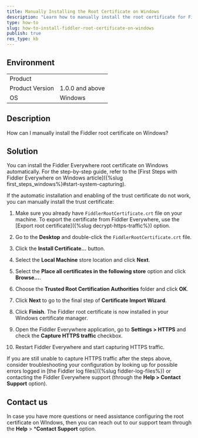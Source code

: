 ```yaml
---
title: Manually Installing the Root Certificate on Windows
description: "Learn how to manually install the root certificate for Fiddler Everywhere on Windows."
type: how-to
slug: how-to-install-fiddler-root-certificate-on-windows
publish: true
res_type: kb
---
```


## Environment

|   |   |
|---|---|
| Product   |
| Product Version | 1.0.0 and above  |
| OS | Windows |

## Description

How can I manually install the Fiddler root certificate on Windows?

## Solution

You can install the Fiddler Everywhere root certificate on Windows automatically. For the step-by-step guide, refer to the [First Steps with Fiddler Everywhere on Windows article]({%slug first_steps_windows%}#start-system-capturing).

If the automatic installation and enabling of the trust certificate do not work, you can manually install the trust certificate:

1. Make sure you already have `FiddlerRootCertificate.crt` file on your machine. To export the certificate from Fiddler Everywhere, use the [Export root certificate]({%slug decrypt-https-traffic%}) option.

1. Go to the __Desktop__ and double-click the `FiddlerRootCertificate.crt` file.

1. Click the __Install Certificate...__ button.

1. Select the __Local Machine__ store location and click __Next__.

1. Select the __Place all certificates in the following store__ option and click __Browse...__.

1. Choose the __Trusted Root Certification Authorities__ folder and click __OK__.

1. Click __Next__ to go to the final step of __Certificate Import Wizard__.

1. Click __Finish__. The Fiddler root certificate is now installed in your Windows certificate manager.

1. Open the Fiddler Everywhere application, go to __Settings > HTTPS__ and check the **Capture HTTPS traffic** checkbox.

1. Restart Fiddler Everywhere and start capturing HTTPS traffic.


If you are still unable to capture HTTPS traffic after the steps above, consider troubleshooting your configuration by looking up for possible errors logged in [the Fiddler log files]({%slug fiddler-log-files%}) or contacting the Fiddler Everywhere support (through the **Help > Contact Support** option).

## Contact us

In case you have more questions or need assistance configuring the root certificate on WIndows, then you can reach out to our support team through the **Help** > ***Contact Support** option.